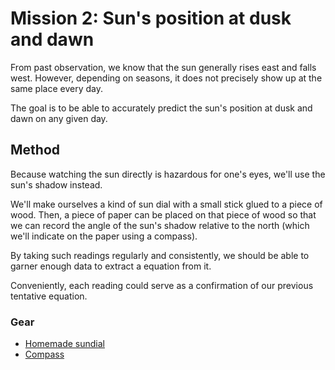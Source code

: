 # Mission 2: Sun's position at dusk and dawn

From past observation, we know that the sun generally rises east and falls west. However, depending
on seasons, it does not precisely show up at the same place every day.

The goal is to be able to accurately predict the sun's position at dusk and dawn on any given day.

## Method

Because watching the sun directly is hazardous for one's eyes, we'll use the sun's shadow instead.

We'll make ourselves a kind of sun dial with a small stick glued to a piece of wood. Then, a piece
of paper can be placed on that piece of wood so that we can record the angle of the sun's shadow
relative to the north (which we'll indicate on the paper using a compass).

By taking such readings regularly and consistently, we should be able to garner enough data to
extract a equation from it.

Conveniently, each reading could serve as a confirmation of our previous tentative equation.

### Gear

* [Homemade sundial](gear.md#homemade-sundial)
* [Compass](gear.md#compass)

